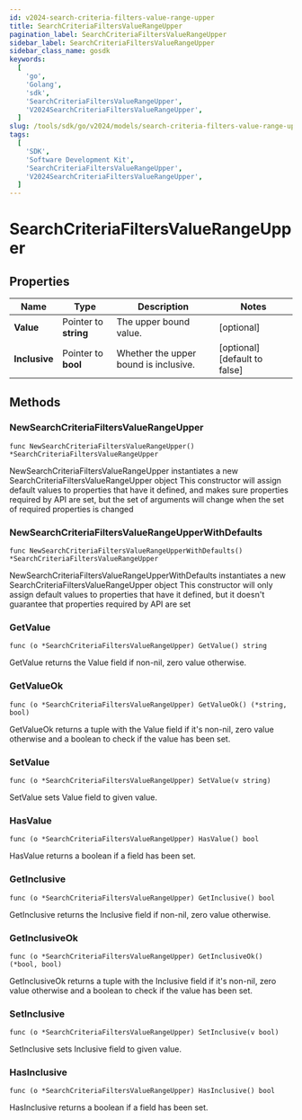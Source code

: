 ```yaml
---
id: v2024-search-criteria-filters-value-range-upper
title: SearchCriteriaFiltersValueRangeUpper
pagination_label: SearchCriteriaFiltersValueRangeUpper
sidebar_label: SearchCriteriaFiltersValueRangeUpper
sidebar_class_name: gosdk
keywords:
  [
    'go',
    'Golang',
    'sdk',
    'SearchCriteriaFiltersValueRangeUpper',
    'V2024SearchCriteriaFiltersValueRangeUpper',
  ]
slug: /tools/sdk/go/v2024/models/search-criteria-filters-value-range-upper
tags:
  [
    'SDK',
    'Software Development Kit',
    'SearchCriteriaFiltersValueRangeUpper',
    'V2024SearchCriteriaFiltersValueRangeUpper',
  ]
---
```


# SearchCriteriaFiltersValueRangeUpper

## Properties

| Name | Type | Description | Notes |
| --- | --- | --- | --- |
| **Value** | Pointer to **string** | The upper bound value. | [optional] |
| **Inclusive** | Pointer to **bool** | Whether the upper bound is inclusive. | [optional] [default to false] |

## Methods

### NewSearchCriteriaFiltersValueRangeUpper

`func NewSearchCriteriaFiltersValueRangeUpper() *SearchCriteriaFiltersValueRangeUpper`

NewSearchCriteriaFiltersValueRangeUpper instantiates a new SearchCriteriaFiltersValueRangeUpper object This constructor will assign default values to properties that have it defined, and makes sure properties required by API are set, but the set of arguments will change when the set of required properties is changed

### NewSearchCriteriaFiltersValueRangeUpperWithDefaults

`func NewSearchCriteriaFiltersValueRangeUpperWithDefaults() *SearchCriteriaFiltersValueRangeUpper`

NewSearchCriteriaFiltersValueRangeUpperWithDefaults instantiates a new SearchCriteriaFiltersValueRangeUpper object This constructor will only assign default values to properties that have it defined, but it doesn't guarantee that properties required by API are set

### GetValue

`func (o *SearchCriteriaFiltersValueRangeUpper) GetValue() string`

GetValue returns the Value field if non-nil, zero value otherwise.

### GetValueOk

`func (o *SearchCriteriaFiltersValueRangeUpper) GetValueOk() (*string, bool)`

GetValueOk returns a tuple with the Value field if it's non-nil, zero value otherwise and a boolean to check if the value has been set.

### SetValue

`func (o *SearchCriteriaFiltersValueRangeUpper) SetValue(v string)`

SetValue sets Value field to given value.

### HasValue

`func (o *SearchCriteriaFiltersValueRangeUpper) HasValue() bool`

HasValue returns a boolean if a field has been set.

### GetInclusive

`func (o *SearchCriteriaFiltersValueRangeUpper) GetInclusive() bool`

GetInclusive returns the Inclusive field if non-nil, zero value otherwise.

### GetInclusiveOk

`func (o *SearchCriteriaFiltersValueRangeUpper) GetInclusiveOk() (*bool, bool)`

GetInclusiveOk returns a tuple with the Inclusive field if it's non-nil, zero value otherwise and a boolean to check if the value has been set.

### SetInclusive

`func (o *SearchCriteriaFiltersValueRangeUpper) SetInclusive(v bool)`

SetInclusive sets Inclusive field to given value.

### HasInclusive

`func (o *SearchCriteriaFiltersValueRangeUpper) HasInclusive() bool`

HasInclusive returns a boolean if a field has been set.

